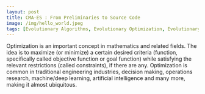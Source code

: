 ```yaml
---
layout: post
title: CMA-ES : From Preliminaries to Source Code
image: /img/hello_world.jpeg
tags: [Evolutionary Algorithms, Evolutionary Optimization, Evolutionary Strategies, CMA-ES, Genetic Algorithms, Swarm Algortihms]
---
```


Optimization is an important concept in mathematics and related fields. The idea is to maximize (or minimize) a certain desired criteria (function, specifically called objective function or goal function) while satisfying the relevant restrictions (called constraints), if there are any. Optimization is common in traditional engineering industries, decision making, operations research, machine/deep learning, artificial intelligence and many more, making it almost ubiquitous.    
